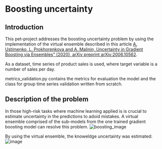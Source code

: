 # Boosting uncertainty
## Introduction
This pet-project addresses the boosting uncertainty problem by using the implementation of the virtual ensemble described in this article 
[A. Ustimenko, L. Prokhorenkova and A. Malinin, Uncertainty in Gradient Boosting via Ensembles” (2020), arXiv preprint arXiv:2006.10562](https://arxiv.org/pdf/2006.10562v2.pdf).

As a dataset, time series of product sales is used, where target variable is a number of sales per day.

metrics_validation.py contains the metrics for evaluation the model and the class for group time series validation written from scratch.

## Description of the problem
In those high-risk tasks where machine learning applied is is crucial to estimate uncertainty in the predictions to adoid mistakes. A virtual ensemble comprised of the sub-models from the one trained gradient boosting model can resolve this problem. ![boosting_image](https://user-images.githubusercontent.com/106237959/194895711-823c91d1-6415-4e31-8330-bd94cd9ec749.png)

By using the virtual ensemble, the knoweldge uncertainty was estimated: \
![image](https://user-images.githubusercontent.com/106237959/194896319-cba50a4c-2a1c-43d2-83fe-2357c2b8728a.png)
